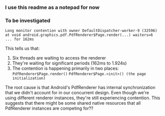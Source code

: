 ### I use this readme as a notepad for now



### To be investigated

`Long monitor contention with owner DefaultDispatcher-worker-9 (32596) at void android.graphics.pdf.PdfRenderer$Page.render(...) waiters=6 ... for 162ms`

This tells us that:
1. Six threads are waiting to access the renderer
2. They're waiting for significant periods (162ms to 1.924s)
3. The contention is happening primarily in two places:
   `PdfRenderer$Page.render()`
   `PdfRenderer$Page.<init>() (the page initialization)`

The root cause is that Android's PdfRenderer has internal synchronization that we didn't account for in our concurrent design.
Even though we're using different renderer instances, they're still experiencing contention.
This suggests that there might be some shared native resources that all PdfRenderer instances are competing for??
